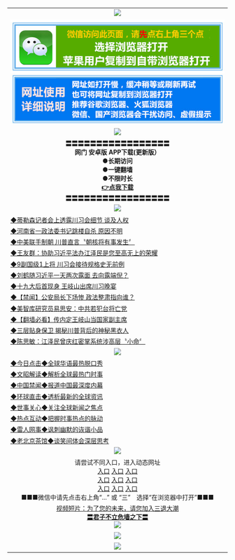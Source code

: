 <table>
<tr>
  <td align=center><img src="https://github.com/gyhhx/image-upload/blob/master/new1.jpg" />
  </td>
  </tr>
  <tr>
  <td align=center><img src="https://github.com/ogategy/image/blob/master/wechat%20advise.jpg" /></td>
  </tr>
  <tr>
    <td align=center><img src="https://github.com/gyhhx/image-upload/blob/master/gy1-wxsm.png" /></td>
  </tr>
   <tr>
    <td align=center>
 <b>〓〓〓〓〓〓〓〓〓〓〓〓〓〓〓〓〓<br/>网门  安卓版 APP下载(更新版）<br/> ●长期访问<br/> ●一键翻墙<br/>  ●不限时长<br/> 
 <a href="http://t.cn/RltYHmh">👉<b>点我下载</a><br/>〓〓〓〓〓〓〓〓〓〓〓〓〓〓〓〓〓<br/>
    </td>
    </tr>
  <tr>
    <td align=center><img src="https://github.com/gyhhx/image-upload/blob/master/yaowen.jpg" /></td>
  </tr>
   <tr>
<td align=left>
<a href="https://s3.ap-south-1.amazonaws.com/ogatem/oGate.htm?c837387&from=gityw">◆蒂勒森记者会上透露川习会细节 谈及人权</a><br/></td>
  </tr>
  <tr>
<td align=left>
<a href="https://s3.ap-south-1.amazonaws.com/ogatem/oGate.htm?c837385&from=gityw">◆河南省一政法委书记跳楼自杀 原因不明</a><br/>
</td>
   </tr>
<tr>
<td align=left>
<a href="https://s3.ap-south-1.amazonaws.com/ogatem/oGate.htm?c837390&from=gityw">◆中美联手制朝 川普直言〝朝核将有事发生〞</a><br/></td>
 </tr>
   </tr>
 <tr>
<td align=left>
<a href="https://s3.ap-south-1.amazonaws.com/ogatem/oGate.htm?c837367&from=gityw">◆王友群：协助习近平法办江泽民是您至高无上的荣耀</a><br/>
</td>
   </tr> 
  <tr>
<td align=left>
<a href="https://s3.ap-south-1.amazonaws.com/ogatem/oGate.htm?c837348&from=gityw">◆9副国级1上将 川习会接待规格史无前例</a><br/></td>
  </tr>
 <tr>
<td align=left>
<a href="https://s3.ap-south-1.amazonaws.com/ogatem/oGate.htm?c837369&from=gityw">◆刘鹤随习近平一天两次露面 去向露端倪？</a><br/></td>
   </tr>
  <tr>
<td align=left>
<a href="https://s3.ap-south-1.amazonaws.com/ogatem/oGate.htm?c837347&from=gityw">◆十九大后首现身 王岐山出席川习晚宴</a><br/></td>
   </tr>
  <tr>
<td align=left>
<a href="https://s3.ap-south-1.amazonaws.com/ogatem/oGate.htm?c837349&from=gityw">◆【禁闻】公安局长下场惨 政法整肃指向谁？</a><br/>
</td>
    <tr>
<td align=left>
<a href="https://s3.ap-south-1.amazonaws.com/ogatem/oGate.htm?c837336&from=gityw">◆美智库研究员易思安：中共若犯台将亡党</a><br/></td>
 </tr>
 <tr>
<td align=left>
<a href="https://s3.ap-south-1.amazonaws.com/ogatem/oGate.htm?c837315&from=gityw">◆【翻墙必看】传内定王岐山当国家副主席</a><br/>
</td>
   </tr>
    <tr>
<td align=left>
<a href="https://s3.ap-south-1.amazonaws.com/ogatem/oGate.htm?c837279&from=gityw">◆三层贴身保卫 揭秘川普背后的神秘黑衣人</a><br/></td>
  </tr> 
 <tr>
<td align=left>
<a href="https://s3.ap-south-1.amazonaws.com/ogatem/oGate.htm?c837326&from=gityw">◆陈思敏：江泽民曾庆红密掌系统涉高层〝小命〞</a><br/></td>
   </tr> 
    <tr>
    <td align=center><img src="https://github.com/gyhhx/image-upload/blob/master/shipin.jpg" /></td>
  </tr>
 <tr>
   <td align=left> 
<a href="http://wecr.wa.thc.lv/?c816850&from=gityw">◆今日点击◆全球华语最热脱口秀</a><br/>
    </td>
  </tr>
  <tr>
   <td align=left>
<a href="https://s3.ap-south-1.amazonaws.com/ogatem/oGate.htm?c816857&from=gityw">◆文昭解读◆解析全球最热门时事</a><br/>
    </td>
  </tr>
  <tr>
  <td align=left>
<a href="https://s3.ap-south-1.amazonaws.com/ogatem/oGate.htm?c816860&from=gityw">◆中国禁闻◆报道中国最深度内幕</a><br/>
   </tr>
  <tr>
     <td align=left>
<a href="https://s3.ap-south-1.amazonaws.com/ogatem/oGate.htm?c816855&from=gityw">◆环球直击◆透析最新的全球资讯</a><br/>
   </tr>
   <tr>
      <td align=left>
<a href="https://s3.ap-south-1.amazonaws.com/ogatem/oGate.htm?c816851&from=gityw">◆世事关心◆关注全球新闻之焦点</a><br/>
   </tr>
   <tr>
     <td align=left>
<a href="https://s3.ap-south-1.amazonaws.com/ogatem/oGate.htm?c816852&from=gityw">◆热点互动◆把握时事热点的脉动</a><br/>
   </tr>
   <tr>
      <td align=left>
<a href="https://s3.ap-south-1.amazonaws.com/ogatem/oGate.htm?c816694&from=gityw">◆雷人网事◆讽刺幽默的诙谐小品</a><br/>
   </tr>
   <tr>
    <td align=left>
<a href="https://s3.ap-south-1.amazonaws.com/ogatem/oGate.htm?c816650&from=gityw">◆老北京茶馆◆谈笑间体会深层思考</a><br/>
   </tr>
    <tr>
    <td align=center><img src="https://github.com/gyhhx/image-upload/blob/master/tongdao2.jpg" /></td>
  </tr>
   <tr>
    <td align=center>请尝试不同入口，进入动态网址<br/>
      <a href="https://s3-us-west-1.amazonaws.com/ogaten/oGate.htm?from=gygit">入口</a>
      <a href="https://s3.us-east-2.amazonaws.com/ogateh/oGate.htm?from=gygit">入口</a>
      <a href="https://s3.amazonaws.com/ogate/oGate.htm?from=gygit">入口</a><br/>
      <a href="https://s3.ap-northeast-2.amazonaws.com/ogates/oGate.htm?from=gygit">入口</a>
      <a href="https://s3.eu-central-1.amazonaws.com/ogatef/oGate.htm?from=gygit">入口</a>
      <a href="https://s3.eu-west-2.amazonaws.com/ogatel/oGate.htm?from=gygit">入口</a><br/>
      <a href="https://s3.ap-south-1.amazonaws.com/ogatem/oGate.htm?from=gygit">入口</a>
      <a href="https://s3.ca-central-1.amazonaws.com/ogatec/oGate.htm?from=gygit">入口</a>
      <a href="https://s3-ap-southeast-2.amazonaws.com/ogatey/oGate.htm?from=gygit">入口</a><br/>
      ■■■微信中请先点击右上角“...” 或 “三”　选择“在浏览器中打开”■■■<b><br/>
    </td>
  </tr>
  <tr>
  <td align=center>
  <a href="https://s3.eu-central-1.amazonaws.com/ogatef/oGate.htm?c816846_2_1&from=gitSTV">视频短片：为了您的未来，请您加入三退大潮</a><br/>
      <a href="https://s3.eu-central-1.amazonaws.com/ogatef/oGate.htm?ogST.aspx&from=gitST"><b>〓君子不立危墙之下〓<br/></a>
      <img src="https://github.com/gyhhx/image-upload/blob/master/3t.jpg" /><br/>
      </td>
  </tr>
 <tr>
    <td align=center><img src="https://github.com/gyhhx/image-upload/blob/master/p-final1.jpg" /></td>
  </tr>
   <tr>
    <td align=center><img src="https://raw.githubusercontent.com/oGate2/Up/master/oGate_640.jpg"/></td>
  </tr>
</table>
